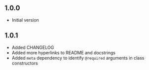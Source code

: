 ## 1.0.0

- Initial version

## 1.0.1

- Added CHANGELOG
- Added more hyperlinks to README and docstrings
- Added `meta` dependency to identify `@required` arguments in class constructors
